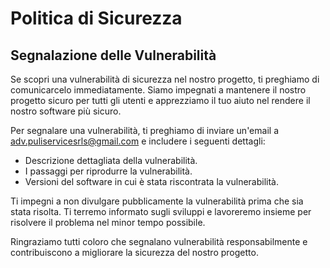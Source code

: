 # Politica di Sicurezza

## Segnalazione delle Vulnerabilità

Se scopri una vulnerabilità di sicurezza nel nostro progetto, ti preghiamo di comunicarcelo immediatamente. Siamo impegnati a mantenere il nostro progetto sicuro per tutti gli utenti e apprezziamo il tuo aiuto nel rendere il nostro software più sicuro.

Per segnalare una vulnerabilità, ti preghiamo di inviare un'email a adv.puliservicesrls@gmail.com e includere i seguenti dettagli:

- Descrizione dettagliata della vulnerabilità.
- I passaggi per riprodurre la vulnerabilità.
- Versioni del software in cui è stata riscontrata la vulnerabilità.

Ti impegni a non divulgare pubblicamente la vulnerabilità prima che sia stata risolta. Ti terremo informato sugli sviluppi e lavoreremo insieme per risolvere il problema nel minor tempo possibile.

Ringraziamo tutti coloro che segnalano vulnerabilità responsabilmente e contribuiscono a migliorare la sicurezza del nostro progetto. 
